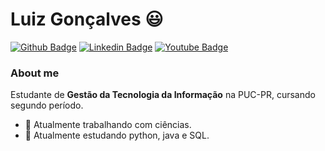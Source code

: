 # Luiz Gonçalves :smiley:

[![Github Badge](https://img.shields.io/badge/-Github-000?style=flat-square&logo=Github&logoColor=white&link=https://github.com/lumagojr)](https://github.com/lumagojr)
[![Linkedin Badge](https://img.shields.io/badge/-LinkedIn-blue?style=flat-square&logo=Linkedin&logoColor=white&link=https://br.linkedin.com/in/luizgoncalves/pt-br)](https://br.linkedin.com/in/luizgoncalves/pt-br)
[![Youtube Badge](https://img.shields.io/badge/-YouTube-ff0000?style=flat-square&labelColor=ff0000&logo=youtube&logoColor=white&link=https://www.youtube.com/channel/UCiKpLDge3Yb9BVlnG8EMd5A)](https://www.youtube.com/channel/UCiKpLDge3Yb9BVlnG8EMd5A)

### About me
Estudante de **Gestão da Tecnologia da Informação** na PUC-PR, cursando segundo período.

- :office: Atualmente trabalhando com ciências.
- :rocket: Atualmente estudando python, java e SQL.

<!--
**lumagojr/lumagojr** is a ✨ _special_ ✨ repository because its `README.md` (this file) appears on your GitHub profile.

Here are some ideas to get you started:

- 🔭 I’m currently working on ...
- 🌱 I’m currently learning ...
- 👯 I’m looking to collaborate on ...
- 🤔 I’m looking for help with ...
- 💬 Ask me about ...
- 📫 How to reach me: ...
- 😄 Pronouns: ...
- ⚡ Fun fact: ...
-->
